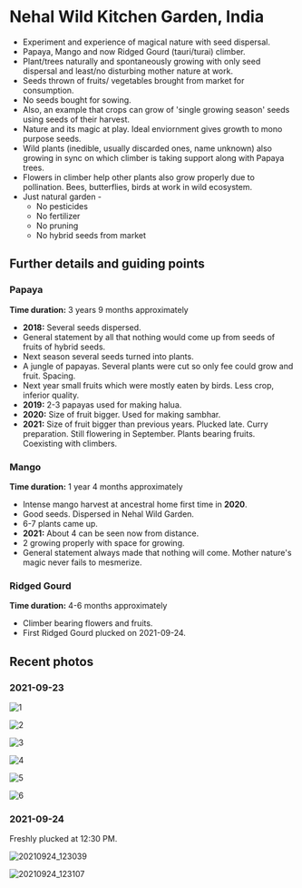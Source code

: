 # Nehal Wild Kitchen Garden, India 

- Experiment and experience of magical nature with seed dispersal. 
- Papaya, Mango and now Ridged Gourd (tauri/turai) climber. 
- Plant/trees naturally and spontaneously growing with only seed dispersal and least/no disturbing mother nature at work. 
- Seeds thrown of fruits/ vegetables brought from market for consumption.
-  No seeds bought for sowing. 
- Also, an example that crops can grow of 'single growing season' seeds using seeds of their harvest.  
- Nature and its magic at play. Ideal enviornment gives growth to mono purpose seeds.  
- Wild plants (inedible, usually discarded ones, name unknown) also growing in sync on which climber is taking support along with Papaya trees. 
- Flowers in climber help other plants also grow properly due to pollination. Bees, butterflies, birds at work in wild ecosystem. 
- Just natural garden -
    - No pesticides
    - No fertilizer
    - No pruning
    - No hybrid seeds from market

## Further details and guiding points 

### Papaya

**Time duration:** 3 years 9 months approximately

- **2018:** Several seeds dispersed. 
- General statement by all that nothing would come up from seeds of fruits of hybrid seeds. 
- Next season several seeds turned into plants. 
- A jungle of papayas. Several plants were cut so only fee could grow and fruit. Spacing. 
- Next year small fruits which were mostly eaten by birds. Less crop, inferior quality. 
- **2019:** 2-3 papayas used for making halua. 
- **2020:** Size of fruit bigger. Used for making sambhar. 
- **2021:** Size of fruit bigger than previous years. Plucked late. Curry preparation. Still flowering in September. Plants bearing fruits. Coexisting with climbers. 

### Mango 

**Time duration:** 1 year 4 months approximately

- Intense mango harvest at ancestral home first time in **2020**. 
- Good seeds. Dispersed in Nehal Wild Garden. 
- 6-7 plants came up. 
- **2021:** About 4 can be seen now from distance. 
- 2 growing properly with space for growing. 
- General statement always made that nothing will come. Mother nature's magic never fails to mesmerize. 

### Ridged Gourd

**Time duration:** 4-6 months approximately

- Climber bearing flowers and fruits. 
- First Ridged Gourd plucked on 2021-09-24. 

## Recent photos 

### 2021-09-23

![1](1.jpg)

![2](2.jpg)

![3](3.jpg)

![4](4.jpg)

![5](5.jpg)

![6](6.jpg)

### 2021-09-24

Freshly plucked at 12:30 PM. 

![20210924_123039](20210924_123039.jpg)

![20210924_123107](20210924_123107.jpg)
